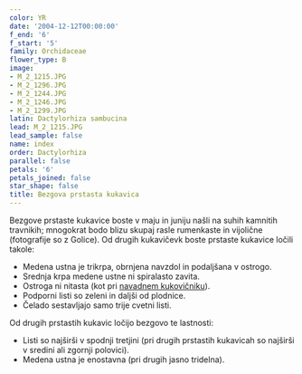 ```yaml
---
color: YR
date: '2004-12-12T00:00:00'
f_end: '6'
f_start: '5'
family: Orchidaceae
flower_type: B
image:
- M_2_1215.JPG
- M_2_1296.JPG
- M_2_1244.JPG
- M_2_1246.JPG
- M_2_1299.JPG
latin: Dactylorhiza sambucina
lead: M_2_1215.JPG
lead_sample: false
name: index
order: Dactylorhiza
parallel: false
petals: '6'
petals_joined: false
star_shape: false
title: Bezgova prstasta kukavica
---
```

Bezgove prstaste kukavice boste v maju in juniju našli na suhih kamnitih travnikih; mnogokrat bodo blizu skupaj rasle rumenkaste in vijolične (fotografije so z Golice). Od drugih kukavičevk boste prstaste kukavice ločili takole:

-   Medena ustna je trikrpa, obrnjena navzdol in podaljšana v ostrogo.
-   Srednja krpa medene ustne ni spiralasto zavita.
-   Ostroga ni nitasta (kot pri [navadnem kukovičniku](../../wildorchids/GymnadeniaConopsea/NavadniKukovicnik.asp)).
-   Podporni listi so zeleni in daljši od plodnice.
-   Čelado sestavljajo samo trije cvetni listi.

Od drugih prstastih kukavic ločijo bezgovo te lastnosti:

-   Listi so najširši v spodnji tretjini (pri drugih prstastih kukavicah so najširši v sredini ali zgornji polovici).
-   Medena ustna je enostavna (pri drugih jasno tridelna).

